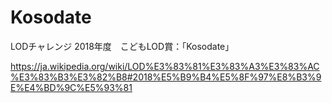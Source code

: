 # Kosodate

LODチャレンジ 2018年度　こどもLOD賞：「Kosodate」

https://ja.wikipedia.org/wiki/LOD%E3%83%81%E3%83%A3%E3%83%AC%E3%83%B3%E3%82%B8#2018%E5%B9%B4%E5%8F%97%E8%B3%9E%E4%BD%9C%E5%93%81
